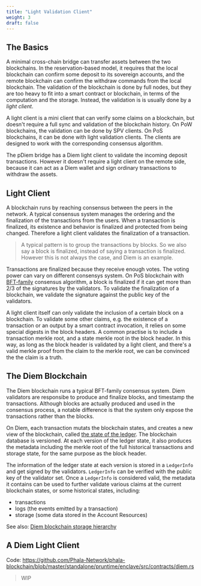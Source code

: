 ```yaml
---
title: "Light Validation Client"
weight: 3
draft: false
---
```


## The Basics

A minimal cross-chain bridge can transfer assets between the two blockchains. In the reservation-based model, it requires that the local blockchain can confirm some deposit to its sovereign accounts, and the remote blockchain can confirm the withdraw commands from the local blockchain. The validation of the blockchain is done by full nodes, but they are too heavy to fit into a smart contract or blockchain, in terms of the computation and the storage. Instead, the validation is is usually done by a *light client*.

A light client is a mini client that can verify some claims on a blockchain, but doesn't require a full sync and validation of the blockchain history. On PoW blockchains, the validation can be done by SPV clients. On PoS blockchains, it can be done with light validation clients. The clients are designed to work with the corresponding consensus algorithm.

The pDiem bridge has a Diem light client to validate the incoming deposit transactions. However it doesn't require a light client on the remote side, because it can act as a Diem wallet and sign ordinary transactions to withdraw the assets.

## Light Client

A blockchain runs by reaching consensus between the peers in the network. A typical consensus system manages the ordering and the finalization of the transactions from the users. When a transaction is finalized, its existence and behavior is finalized and protected from being changed. Therefore a light client validates the finalization of a transaction.

> A typical pattern is to group the transactions by blocks. So we also say a block is finalized, instead of saying a transaction is finalized. However this is not always the case, and Diem is an example.

Transactions are finalized because they receive enough votes. The voting power can vary on different consensys system. On PoS blockchain with [BFT-family](https://en.wikipedia.org/wiki/Byzantine_fault) consensus algorithm, a block is finalized if it can get more than 2/3 of the signatures by the validators. To validate the finalization of a blockchain, we validate the signature against the public key of the validators.

A light client itself can only validate the inclusion of a certain block on a blockchain. To validate some other claims, e.g. the existence of a transaction or an output by a smart contract invocation, it relies on some special digests in the block headers. A common practise is to include a transaction merkle root, and a state merkle root in the block header. In this way, as long as the block header is validated by a light client, and there's a valid merkle proof from the claim to the merkle root, we can be convinced the the claim is a truth.

## The Diem Blockchain

The Diem blockchain runs a typical BFT-family consensus system. Diem validators are responsibe to produce and finalize blocks, and timestamp the transactions. Although blocks are actually produced and used in the consensus process, a notable difference is that the system only expose the transactions rather than the blocks.

On Diem, each transaction mutats the blockchain states, and creates a new view of the blockchain, called [the state of the ledger](https://developers.diem.com/docs/core/diem-protocol#transactions-and-states). The blockchain database is versioned. At each version of the ledger state, it also produces the metadata including the merkle root of the full historical transactions and storage state, for the same purpose as the block header.

The information of the ledger state at each version is stored in a `LedgerInfo` and get signed by the validators. `LedgerInfo` can be verified with the public key of the validator set. Once a `LedgerInfo` is considered valid, the metadata it contains can be used to further validate various claims at the current blockchain states, or some historical states, including:

- transactions
- logs (the events emitted by a transaction)
- storage (some data stored in the Account Resources)

See also: [Diem blockchain storage hierarchy](https://github.com/diem/diem/tree/master/storage)

## A Diem Light Client

Code: <https://github.com/Phala-Network/phala-blockchain/blob/master/standalone/pruntime/enclave/src/contracts/diem.rs>

> WIP